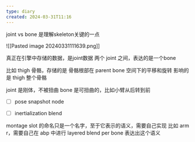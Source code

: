 ```yaml
---
type: diary
created: 2024-03-31T11:16
---
```


joint vs bone
是理解skeleton关键的一点

![[Pasted image 20240331111639.png]]

真正在引擎中存储的数据，是joint数据
两个 joint 之间，表达的是一个bone

比如 thigh 骨骼，存储的是 骨骼根部在 parent bone 空间下的平移和旋转
影响的是 thigh 整个骨骼

joint 是刚体，不被扭曲
bone 是可扭曲的，比如小臂从后转到前

- [ ] pose snapshot node
- [ ] inertialization blend


montage slot 的命名只是一个名字，至于它表示的语义，需要自己实现
比如 arm r，需要自己在 abp 中进行 layered blend per bone 表达出这个语义